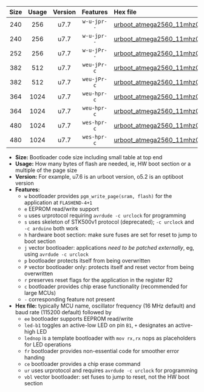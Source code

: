 |Size|Usage|Version|Features|Hex file|
|:-:|:-:|:-:|:-:|:--|
|240|256|u7.7|`w-u-jpr--`|[urboot_atmega2560_11mhz0592_230400bps_led+b7_ur_vbl.hex](https://raw.githubusercontent.com/stefanrueger/urboot.hex/main/mcus/atmega2560/fcpu_11mhz0592/230400_bps/urboot_atmega2560_11mhz0592_230400bps_led+b7_ur_vbl.hex)|
|240|256|u7.7|`w-u-jpr--`|[urboot_atmega2560_11mhz0592_230400bps_lednop_ur_vbl.hex](https://raw.githubusercontent.com/stefanrueger/urboot.hex/main/mcus/atmega2560/fcpu_11mhz0592/230400_bps/urboot_atmega2560_11mhz0592_230400bps_lednop_ur_vbl.hex)|
|252|256|u7.7|`w-u-jPr--`|[urboot_atmega2560_11mhz0592_230400bps_ur_vbl.hex](https://raw.githubusercontent.com/stefanrueger/urboot.hex/main/mcus/atmega2560/fcpu_11mhz0592/230400_bps/urboot_atmega2560_11mhz0592_230400bps_ur_vbl.hex)|
|382|512|u7.7|`weu-jPr-c`|[urboot_atmega2560_11mhz0592_230400bps_ee_led+b7_fr_ce_ur_vbl.hex](https://raw.githubusercontent.com/stefanrueger/urboot.hex/main/mcus/atmega2560/fcpu_11mhz0592/230400_bps/urboot_atmega2560_11mhz0592_230400bps_ee_led+b7_fr_ce_ur_vbl.hex)|
|382|512|u7.7|`weu-jPr-c`|[urboot_atmega2560_11mhz0592_230400bps_ee_lednop_fr_ce_ur_vbl.hex](https://raw.githubusercontent.com/stefanrueger/urboot.hex/main/mcus/atmega2560/fcpu_11mhz0592/230400_bps/urboot_atmega2560_11mhz0592_230400bps_ee_lednop_fr_ce_ur_vbl.hex)|
|364|1024|u7.7|`weu-hpr-c`|[urboot_atmega2560_11mhz0592_230400bps_ee_led+b7_fr_ce_ur.hex](https://raw.githubusercontent.com/stefanrueger/urboot.hex/main/mcus/atmega2560/fcpu_11mhz0592/230400_bps/urboot_atmega2560_11mhz0592_230400bps_ee_led+b7_fr_ce_ur.hex)|
|364|1024|u7.7|`weu-hpr-c`|[urboot_atmega2560_11mhz0592_230400bps_ee_lednop_fr_ce_ur.hex](https://raw.githubusercontent.com/stefanrueger/urboot.hex/main/mcus/atmega2560/fcpu_11mhz0592/230400_bps/urboot_atmega2560_11mhz0592_230400bps_ee_lednop_fr_ce_ur.hex)|
|480|1024|u7.7|`wes-hpr-c`|[urboot_atmega2560_11mhz0592_230400bps_ee_led+b7_fr_ce.hex](https://raw.githubusercontent.com/stefanrueger/urboot.hex/main/mcus/atmega2560/fcpu_11mhz0592/230400_bps/urboot_atmega2560_11mhz0592_230400bps_ee_led+b7_fr_ce.hex)|
|480|1024|u7.7|`wes-hpr-c`|[urboot_atmega2560_11mhz0592_230400bps_ee_lednop_fr_ce.hex](https://raw.githubusercontent.com/stefanrueger/urboot.hex/main/mcus/atmega2560/fcpu_11mhz0592/230400_bps/urboot_atmega2560_11mhz0592_230400bps_ee_lednop_fr_ce.hex)|

- **Size:** Bootloader code size including small table at top end
- **Usage:** How many bytes of flash are needed, ie, HW boot section or a multiple of the page size
- **Version:** For example, u7.6 is an urboot version, o5.2 is an optiboot version
- **Features:**
  + `w` bootloader provides `pgm_write_page(sram, flash)` for the application at `FLASHEND-4+1`
  + `e` EEPROM read/write support
  + `u` uses urprotocol requiring `avrdude -c urclock` for programming
  + `s` uses skeleton of STK500v1 protocol (deprecated); `-c urclock` and `-c arduino` both work
  + `h` hardware boot section: make sure fuses are set for reset to jump to boot section
  + `j` vector bootloader: applications *need to be patched externally*, eg, using `avrdude -c urclock`
  + `p` bootloader protects itself from being overwritten
  + `P` vector bootloader only: protects itself and reset vector from being overwritten
  + `r` preserves reset flags for the application in the register R2
  + `c` bootloader provides chip erase functionality (recommended for large MCUs)
  + `-` corresponding feature not present
- **Hex file:** typically MCU name, oscillator frequency (16 MHz default) and baud rate (115200 default) followed by
  + `ee` bootloader supports EEPROM read/write
  + `led-b1` toggles an active-low LED on pin `B1`, `+` designates an active-high LED
  + `lednop` is a template bootloader with `mov rx,rx` nops as placeholders for LED operations
  + `fr` bootloader provides non-essential code for smoother error handing
  + `ce` bootloader provides a chip erase command
  + `ur` uses urprotocol and requires `avrdude -c urclock` for programming
  + `vbl` vector bootloader: set fuses to jump to reset, not the HW boot section
